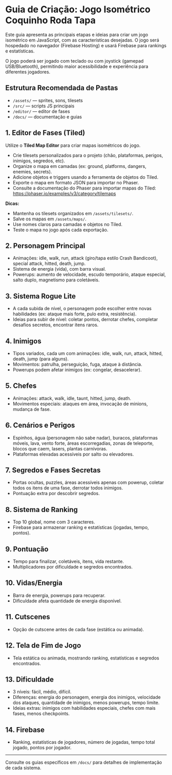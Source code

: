 # Guia de Criação: Jogo Isométrico Coquinho Roda Tapa

Este guia apresenta as principais etapas e ideias para criar um jogo isométrico em JavaScript, com as características desejadas. O jogo será hospedado no navegador (Firebase Hosting) e usará Firebase para rankings e estatísticas.

O jogo poderá ser jogado com teclado ou com joystick (gamepad USB/Bluetooth), permitindo maior acessibilidade e experiência para diferentes jogadores.

## Estrutura Recomendada de Pastas
- `/assets/` — sprites, sons, tilesets
- `/src/` — scripts JS principais
- `/editor/` — editor de fases
- `/docs/` — documentação e guias

## 1. Editor de Fases (Tiled)
Utilize o **Tiled Map Editor** para criar mapas isométricos do jogo.

- Crie tilesets personalizados para o projeto (chão, plataformas, perigos, inimigos, segredos, etc).
- Organize o mapa em camadas (ex: ground, platforms, dangers, enemies, secrets).
- Adicione objetos e triggers usando a ferramenta de objetos do Tiled.
- Exporte o mapa em formato JSON para importar no Phaser.
- Consulte a documentação do Phaser para importar mapas do Tiled: https://phaser.io/examples/v3/category/tilemaps

**Dicas:**
- Mantenha os tilesets organizados em `/assets/tilesets/`.
- Salve os mapas em `/assets/maps/`.
- Use nomes claros para camadas e objetos no Tiled.
- Teste o mapa no jogo após cada exportação.

## 2. Personagem Principal
- Animações: idle, walk, run, attack (giro/tapa estilo Crash Bandicoot), special attack, hitted, death, jump.
- Sistema de energia (vida), com barra visual.
- Powerups: aumento de velocidade, escudo temporário, ataque especial, salto duplo, magnetismo para coletáveis.

## 3. Sistema Rogue Lite
- A cada subida de nível, o personagem pode escolher entre novas habilidades (ex: ataque mais forte, pulo extra, resistência).
- Ideias para subir de nível: coletar pontos, derrotar chefes, completar desafios secretos, encontrar itens raros.

## 4. Inimigos
- Tipos variados, cada um com animações: idle, walk, run, attack, hitted, death, jump (para alguns).
- Movimentos: patrulha, perseguição, fuga, ataque à distância.
- Powerups podem afetar inimigos (ex: congelar, desacelerar).

## 5. Chefes
- Animações: attack, walk, idle, taunt, hitted, jump, death.
- Movimentos especiais: ataques em área, invocação de minions, mudança de fase.

## 6. Cenários e Perigos
- Espinhos, água (personagem não sabe nadar), buracos, plataformas móveis, lava, vento forte, áreas escorregadias, zonas de teleporte, blocos que caem, lasers, plantas carnívoras.
- Plataformas elevadas acessíveis por salto ou elevadores.

## 7. Segredos e Fases Secretas
- Portas ocultas, puzzles, áreas acessíveis apenas com powerup, coletar todos os itens de uma fase, derrotar todos inimigos.
- Pontuação extra por descobrir segredos.

## 8. Sistema de Ranking
- Top 10 global, nome com 3 caracteres.
- Firebase para armazenar ranking e estatísticas (jogadas, tempo, pontos).

## 9. Pontuação
- Tempo para finalizar, coletáveis, itens, vida restante.
- Multiplicadores por dificuldade e segredos encontrados.

## 10. Vidas/Energia
- Barra de energia, powerups para recuperar.
- Dificuldade afeta quantidade de energia disponível.

## 11. Cutscenes
- Opção de cutscene antes de cada fase (estática ou animada).

## 12. Tela de Fim de Jogo
- Tela estática ou animada, mostrando ranking, estatísticas e segredos encontrados.

## 13. Dificuldade
- 3 níveis: fácil, médio, difícil.
- Diferenças: energia do personagem, energia dos inimigos, velocidade dos ataques, quantidade de inimigos, menos powerups, tempo limite.
- Ideias extras: inimigos com habilidades especiais, chefes com mais fases, menos checkpoints.

## 14. Firebase
- Ranking, estatísticas de jogadores, número de jogadas, tempo total jogado, pontos por jogador.

---

Consulte os guias específicos em `/docs/` para detalhes de implementação de cada sistema.
